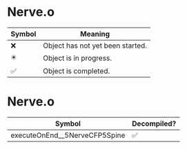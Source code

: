 # Nerve.o
| Symbol | Meaning 
| ------------- | ------------- 
| :x: | Object has not yet been started. 
| :eight_pointed_black_star: | Object is in progress. 
| :white_check_mark: | Object is completed. 


# Nerve.o
| Symbol | Decompiled? |
| ------------- | ------------- |
| executeOnEnd__5NerveCFP5Spine | :white_check_mark: |
